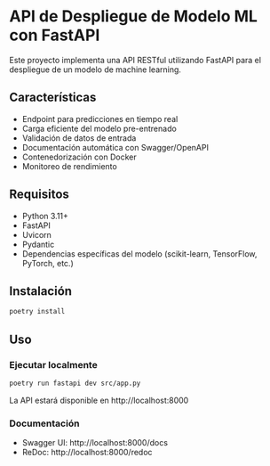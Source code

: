 # API de Despliegue de Modelo ML con FastAPI

Este proyecto implementa una API RESTful utilizando FastAPI para el despliegue de un modelo de machine learning.

## Características

- Endpoint para predicciones en tiempo real
- Carga eficiente del modelo pre-entrenado
- Validación de datos de entrada
- Documentación automática con Swagger/OpenAPI
- Contenedorización con Docker
- Monitoreo de rendimiento

## Requisitos
- Python 3.11+
- FastAPI
- Uvicorn
- Pydantic
- Dependencias específicas del modelo (scikit-learn, TensorFlow, PyTorch, etc.)

## Instalación

```bash
poetry install 
```


## Uso

### Ejecutar localmente

```bash
poetry run fastapi dev src/app.py
```

La API estará disponible en http://localhost:8000

### Documentación

- Swagger UI: http://localhost:8000/docs
- ReDoc: http://localhost:8000/redoc
